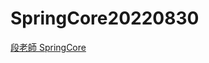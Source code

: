 # SpringCore20220830
<a href="https://github.com/vincenttuan/SpringCore20220830">段老師 SpringCore</a>
